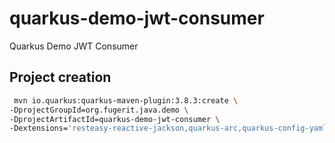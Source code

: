 # quarkus-demo-jwt-consumer

Quarkus Demo JWT Consumer

## Project creation

```bash
 mvn io.quarkus:quarkus-maven-plugin:3.8.3:create \
-DprojectGroupId=org.fugerit.java.demo \
-DprojectArtifactId=quarkus-demo-jwt-consumer \
-Dextensions='resteasy-reactive-jackson,quarkus-arc,quarkus-config-yaml,junit5,smallrye-jwt'
```

